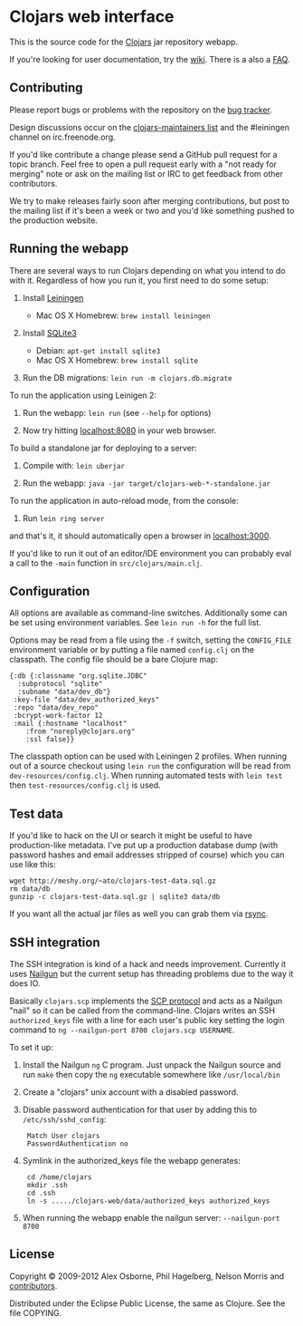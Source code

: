 Clojars web interface
=====================

This is the source code for the [Clojars](http://clojars.org/) jar
repository webapp.

If you're looking for user documentation, try
the [wiki](http://github.com/ato/clojars-web/wiki/_pages). There is a 
also a [FAQ](https://github.com/ato/clojars-web/wiki/About).

Contributing
------------

Please report bugs or problems with the repository on the 
[bug tracker](https://github.com/ato/clojars-web/issues). 

Design discussions occur on the 
[clojars-maintainers list]([clojars-maintainers@googlegroups.com](http://groups.google.com/group/clojars))
and the #leiningen channel on irc.freenode.org.

If you'd like contribute a change please send a GitHub pull request
for a topic branch.  Feel free to open a pull request early with a 
"not ready for merging" note or ask on the mailing list or IRC to get
feedback from other contributors.

We try to make releases fairly soon after merging contributions, 
but post to the mailing list if it's been a week or two and you'd like
something pushed to the production website.

Running the webapp
------------------

There are several ways to run Clojars depending on what you intend to do with
it. Regardless of how you run it, you first need to do some setup:

1. Install [Leiningen](http://github.com/technomancy/leiningen)
   * Mac OS X Homebrew: `brew install leiningen`

2. Install [SQLite3](http://www.sqlite.org/)
   * Debian: `apt-get install sqlite3`
   * Mac OS X Homebrew: `brew install sqlite`

3. Run the DB migrations: `lein run -m clojars.db.migrate`

To run the application using Leinigen 2:

1. Run the webapp: `lein run` (see `--help` for options)

2. Now try hitting [localhost:8080](http://localhost:8080) in your web browser.

To build a standalone jar for deploying to a server:

1. Compile with: `lein uberjar`

2. Run the webapp: `java -jar target/clojars-web-*-standalone.jar`

To run the application in auto-reload mode, from the console:

1. Run `lein ring server`

and that's it, it should automatically open a browser in [localhost:3000](http://localhost:3000).

If you'd like to run it out of an editor/IDE environment you can
probably eval a call to the `-main` function in
`src/clojars/main.clj`.

Configuration
-------------

All options are available as command-line switches.  Additionally some
can be set using environment variables.  See `lein run -h` for the
full list.

Options may be read from a file using the `-f` switch, setting the
`CONFIG_FILE` environment variable or by putting a file named
`config.clj` on the classpath.  The config file should be a bare
Clojure map:

    {:db {:classname "org.sqlite.JDBC"
	  :subprotocol "sqlite"
	  :subname "data/dev_db"}
     :key-file "data/dev_authorized_keys"
     :repo "data/dev_repo"
     :bcrypt-work-factor 12
     :mail {:hostname "localhost"
	    :from "noreply@clojars.org"
	    :ssl false}}

The classpath option can be used with Leiningen 2 profiles.  When
running out of a source checkout using `lein run` the configuration
will be read from `dev-resources/config.clj`.  When running automated
tests with `lein test` then `test-resources/config.clj` is used.


Test data
---------

If you'd like to hack on the UI or search it might be useful to have
production-like metadata.  I've put up a production database dump
(with password hashes and email addresses stripped of course) which
you can use like this:

    wget http://meshy.org/~ato/clojars-test-data.sql.gz
    rm data/db
    gunzip -c clojars-test-data.sql.gz | sqlite3 data/db

If you want all the actual jar files as well you can grab them via
[rsync](http://github.com/ato/clojars-web/wiki/Data).

SSH integration
---------------

The SSH integration is kind of a hack and needs improvement.
Currently it uses [Nailgun](http://martiansoftware.com/nailgun/) but
the current setup has threading problems due to the way it does IO.

Basically `clojars.scp` implements the [SCP protocol](http://blogs.sun.com/janp/entry/how_the_scp_protocol_works)
and acts as a Nailgun "nail" so it can be called from the
command-line.  Clojars writes an SSH `authorized_keys` file
with a line for each user's public key setting the login command to
`ng --nailgun-port 8700 clojars.scp USERNAME`.

To set it up:

1. Install the Nailgun `ng` C program.  Just unpack the Nailgun source
and run `make` then copy the `ng` executable somewhere like `/usr/local/bin`

2. Create a "clojars" unix account with a disabled password.

3. Disable password authentication for that user by adding this to
`/etc/ssh/sshd_config`:

        Match User clojars
        PasswordAuthentication no

4. Symlink in the authorized_keys file the webapp generates:

        cd /home/clojars
        mkdir .ssh
        cd .ssh
        ln -s ...../clojars-web/data/authorized_keys authorized_keys

5. When running the webapp enable the nailgun server: `--nailgun-port 8700`


License
-------

Copyright © 2009-2012 Alex Osborne, Phil Hagelberg, Nelson Morris and [contributors](https://github.com/ato/clojars-web/graphs/contributors).

Distributed under the Eclipse Public License, the same as Clojure. See the file COPYING.